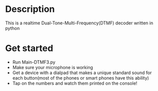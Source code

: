 # Description
This is a realtime Dual-Tone-Multi-Frequency(DTMF) decoder written in python

# Get started
- Run Main-DTMF3.py
- Make sure your microphone is working
- Get a device with a dialpad that makes a unique standard sound for each button(most of the phones or smart phones have this ability)
- Tap on the numbers and watch them printed on the console!
